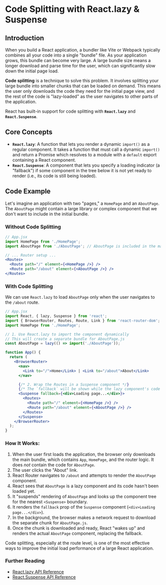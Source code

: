 # Code Splitting with React.lazy & Suspense

## Introduction

When you build a React application, a bundler like Vite or Webpack typically combines all your code into a single "bundle" file. As your application grows, this bundle can become very large. A large bundle size means a longer download and parse time for the user, which can significantly slow down the initial page load.

**Code splitting** is a technique to solve this problem. It involves splitting your large bundle into smaller chunks that can be loaded on demand. This means the user only downloads the code they need for the initial page view, and the rest of the code is "lazy-loaded" as the user navigates to other parts of the application.

React has built-in support for code splitting with **`React.lazy`** and **`React.Suspense`**.

## Core Concepts

*   **`React.lazy`**: A function that lets you render a dynamic `import()` as a regular component. It takes a function that must call a dynamic `import()` and return a Promise which resolves to a module with a `default` export containing a React component.
*   **`React.Suspense`**: A component that lets you specify a loading indicator (a "fallback") if some component in the tree below it is not yet ready to render (i.e., its code is still being loaded).

## Code Example

Let's imagine an application with two "pages," a `HomePage` and an `AboutPage`. The `AboutPage` might contain a large library or complex component that we don't want to include in the initial bundle.

### Without Code Splitting
```jsx
// App.jsx
import HomePage from './HomePage';
import AboutPage from './AboutPage'; // AboutPage is included in the main bundle

// ... Router setup ...
<Routes>
  <Route path="/" element={<HomePage />} />
  <Route path="/about" element={<AboutPage />} />
</Routes>
```

### With Code Splitting

We can use `React.lazy` to load `AboutPage` only when the user navigates to the `/about` route.

```jsx
// App.jsx
import React, { lazy, Suspense } from 'react';
import { BrowserRouter, Routes, Route, Link } from 'react-router-dom';
import HomePage from './HomePage';

// 1. Use React.lazy to import the component dynamically
// This will create a separate bundle for AboutPage.js
const AboutPage = lazy(() => import('./AboutPage'));

function App() {
  return (
    <BrowserRouter>
      <nav>
        <Link to="/">Home</Link> | <Link to="/about">About</Link>
      </nav>

      {/* 2. Wrap the Routes in a Suspense component */}
      {/* The `fallback` will be shown while the lazy component's code is loading */}
      <Suspense fallback={<div>Loading page...</div>}>
        <Routes>
          <Route path="/" element={<HomePage />} />
          <Route path="/about" element={<AboutPage />} />
        </Routes>
      </Suspense>
    </BrowserRouter>
  );
}
```

### How It Works:
1.  When the user first loads the application, the browser only downloads the main bundle, which contains `App`, `HomePage`, and the router logic. It does *not* contain the code for `AboutPage`.
2.  The user clicks the "About" link.
3.  React Router navigates to `/about` and attempts to render the `AboutPage` component.
4.  React sees that `AboutPage` is a lazy component and its code hasn't been loaded yet.
5.  It "suspends" rendering of `AboutPage` and looks up the component tree for the nearest `<Suspense>` boundary.
6.  It renders the `fallback` prop of the `Suspense` component (`<div>Loading page...</div>`).
7.  In the background, the browser makes a network request to download the separate chunk for `AboutPage.js`.
8.  Once the chunk is downloaded and ready, React "wakes up" and renders the actual `AboutPage` component, replacing the fallback.

Code splitting, especially at the route level, is one of the most effective ways to improve the initial load performance of a large React application.

<div class="further-reading">
<h3>Further Reading</h3>
<ul>
  <li><a href="https://react.dev/reference/react/lazy" target="_blank" rel="noopener noreferrer">React.lazy API Reference</a></li>
  <li><a href="https://react.dev/reference/react/Suspense" target="_blank" rel="noopener noreferrer">React.Suspense API Reference</a></li>
</ul>
</div>
